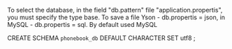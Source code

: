 To select the database, in the field "db.pattern" file "application.propertis", you must specify the type base.
To save a file Yson - db.propertis = json, in MySQL - db.propertis = sql.
By default used MySQL

CREATE SCHEMA `phonebook_db` DEFAULT CHARACTER SET utf8 ;
